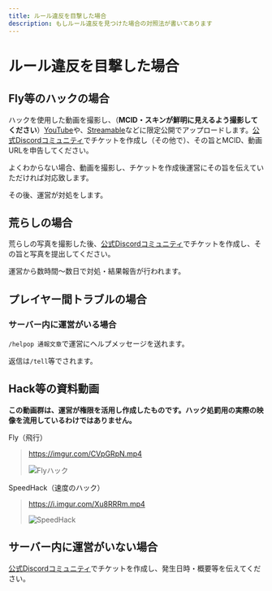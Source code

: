 ```yaml
---
title: ルール違反を目撃した場合
description: もしルール違反を見つけた場合の対照法が書いてあります
---
```

# ルール違反を目撃した場合

## Fly等のハックの場合

ハックを使用した動画を撮影し、（**MCID・スキンが鮮明に見えるよう撮影してください**）[YouTube](https://www.youtube.com)や、[Streamable](https://streamable.com/)などに限定公開でアップロードします。[公式Discordコミュニティ](https://www.discord.gg/WudKwEj)でチケットを作成し（その他で）、その旨とMCID、動画URLを申告してください。

よくわからない場合、動画を撮影し、チケットを作成後運営にその旨を伝えていただければ対応致します。

その後、運営が対処をします。

## 荒らしの場合

荒らしの写真を撮影した後、[公式Discordコミュニティ](https://www.discord.gg/WudKwEj)でチケットを作成し、その旨と写真を提出してください。

運営から数時間～数日で対処・結果報告が行われます。

## プレイヤー間トラブルの場合

### サーバー内に運営がいる場合

`/helpop 通報文章`で運営にヘルプメッセージを送れます。

返信は`/tell`等でされます。

## Hack等の資料動画

**この動画群は、運営が権限を活用し作成したものです。ハック処罰用の実際の映像を流用しているわけではありません。**

Fly（飛行）
> <https://imgur.com/CVpGRpN.mp4>
>
> ![Flyハック](https://i.imgur.com/u9IYDpY.gif)

SpeedHack（速度のハック）
> <https://i.imgur.com/Xu8RRRm.mp4>
>
>![SpeedHack](https://i.imgur.com/SIXEP74.gif)

## サーバー内に運営がいない場合

[公式Discordコミュニティ](https://www.discord.gg/WudKwEj)でチケットを作成し、発生日時・概要等を伝えてください。
